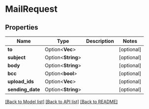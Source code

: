 # MailRequest

## Properties

Name | Type | Description | Notes
------------ | ------------- | ------------- | -------------
**to** | Option<**Vec<String>**> |  | [optional]
**subject** | Option<**String**> |  | [optional]
**body** | Option<**String**> |  | [optional]
**bcc** | Option<**bool**> |  | [optional]
**upload_ids** | Option<**Vec<String>**> |  | [optional]
**sending_date** | Option<**String**> |  | [optional]

[[Back to Model list]](../README.md#documentation-for-models) [[Back to API list]](../README.md#documentation-for-api-endpoints) [[Back to README]](../README.md)


